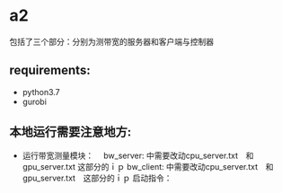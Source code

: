# a2
包括了三个部分：分别为测带宽的服务器和客户端与控制器

## requirements: 
- python3.7 
- gurobi

## 本地运行需要注意地方:
- 运行带宽测量模块：　
bw_server: 中需要改动cpu_server.txt　和gpu_server.txt 这部分的ｉｐ
bw_client: 中需要改动cpu_server.txt　和gpu_server.txt　这部分的ｉｐ
启动指令：

